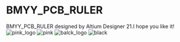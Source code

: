 # BMYY_PCB_RULER
BMYY_PCB_RULER designed by Altium Designer 21.I hope you like it!
![pink_logo](https://user-images.githubusercontent.com/26534225/134792120-7c2cd87a-89da-434e-b5c9-ecd3c82cb90c.jpg)
![pink](https://user-images.githubusercontent.com/26534225/134792126-33b3247f-6a46-4d73-ac7d-6c2570afb1bb.png)
![balck_logo](https://user-images.githubusercontent.com/26534225/134792131-70985a68-20db-469e-b793-cccd7872a40a.png)
![black](https://user-images.githubusercontent.com/26534225/134792134-c24d9791-88fa-47db-a669-662b32f42d27.png)
